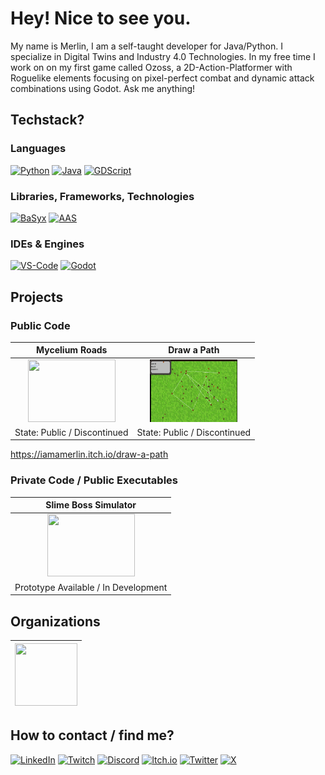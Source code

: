 # Hey! Nice to see you.

My name is Merlin, I am a self-taught developer for Java/Python. I specialize in Digital Twins and Industry 4.0 Technologies. In my free time I work on  on my first game called Ozoss, a 2D-Action-Platformer with Roguelike elements focusing on pixel-perfect combat and dynamic attack combinations using Godot. Ask me anything!

## Techstack?
### Languages
[![Python](https://img.shields.io/badge/Python-FFD43B?style=for-the-badge&logo=python&logoColor=blue)](https://www.python.org/)
[![Java](https://img.shields.io/badge/Java-ED8B00?style=for-the-badge&logo=openjdk&logoColor=white)](https://dev.java/)
[![GDScript](https://img.shields.io/badge/GDScript-5abbff?style=for-the-badge)](https://docs.godotengine.org/en/latest/tutorials/scripting/gdscript/index.html)

### Libraries, Frameworks, Technologies
[![BaSyx](https://img.shields.io/badge/BaSyx-0386b7?style=for-the-badge)](https://github.com/eclipse-basyx)
[![AAS](https://img.shields.io/badge/AAS-0421c3?style=for-the-badge)](https://industrialdigitaltwin.org/en/content-hub/aasspecifications)

### IDEs & Engines
[![VS-Code](https://img.shields.io/badge/VSCode-0078D4?style=for-the-badge&logo=visual%20studio%20code&logoColor=white)](https://code.visualstudio.com/)
[![Godot](https://img.shields.io/badge/godot-engine?style=for-the-badge&logo=godot-engine&logoColor=white&color=%235abbff)](https://godotengine.org/)

## Projects
### Public Code
|                                                                                               Mycelium Roads                                                                                                |                                                                                          Draw a Path                                                                                           |
| :---------------------------------------------------------------------------------------------------------------------------------------------------------------------------------------------------------: | :--------------------------------------------------------------------------------------------------------------------------------------------------------------------------------------------: |
| <a href="https://github.com/merlinseela/mycelium-roads-14th-piratesoftware-gamejam"><img src="https://img.itch.zone/aW1nLzE0NzkyNzkwLnBuZw==/315x250%23c/LEAV66.png" style="width:140px;height:100px;"></a> | <a href="https://github.com/merlinseela/draw-a-path"><img src="https://raw.githubusercontent.com/merlinseela/draw-a-path/main/documentation/ingame.png" style="width:140px;height:100px;"></a> |
|                                                                                        State: Public / Discontinued                                                                                         |                                                                                  State: Public / Discontinued                                                                                  |

https://iamamerlin.itch.io/draw-a-path
### Private Code / Public Executables
| Slime Boss Simulator  |
| :---------------------------------------------------------------------------------------------------------------------------------------------------------------------------------------------------------: |
| <a href="https://github.com/merlinseela/mycelium-roads-14th-piratesoftware-gamejam"><img src="https://img.itch.zone/aW1nLzE1MjY2NzQ4LnBuZw==/315x250%23c/Vxop5D.png" style="width:140px;height:100px"></a> |
| Prototype Available / In Development |

## Organizations
| <a href="https://github.com/TheWorldIsOneObject"><img src="https://avatars.githubusercontent.com/u/142671489?s=200&v=4" style="width:100px;height:100px;"></a> |
| :------------------------------------------------------------------------------------------------------------------------------------------------------------: |


## How to contact / find me?
[![LinkedIn](https://img.shields.io/badge/LinkedIn-0077B5?style=for-the-badge&logo=linkedin&logoColor=white)](https://www.linkedin.com/in/merlinseela/?locale=en_US)
[![Twitch](https://img.shields.io/badge/Twitch-a970ff?style=for-the-badge&logo=Twitch&logoColor=white)](https://www.twitch.tv/iamamerlin)
[![Discord](https://img.shields.io/badge/Discord-5865F2?style=for-the-badge&logo=discord&logoColor=white)](https://discord.com/invite/ADt6Skn7Rm)
[![Itch.io](https://img.shields.io/badge/Itch.io-FA5C5C?style=for-the-badge&logo=itchdotio&logoColor=white)](https://iamamerlin.itch.io/)
[![Twitter](https://img.shields.io/badge/Twitter-1DA1F2?style=for-the-badge&logo=twitter&logoColor=white)](https://twitter.com/IAmAMerlin)
[![X](https://img.shields.io/badge/X-000000?style=for-the-badge&logo=x&logoColor=white)](https://twitter.com/IAmAMerlin)
